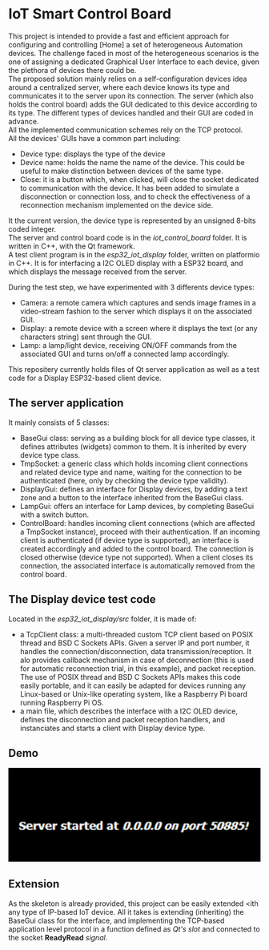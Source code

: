 # IoT Smart Control Board
This project is intended to provide a fast and efficient approach for configuring and controlling [Home] a set of heterogeneous Automation devices. The challenge faced in most of the heterogeneous scenarios is the one of assigning a dedicated Graphical User Interface to each device, given the plethora of devices there could be.  
The proposed solution mainly relies on a self-configuration devices idea around a centralized server, where each device knows its type and communicates it to the server upon its connection. The server (which also holds the control board) adds the GUI dedicated to this device according to its type. The different types of devices handled and their GUI are coded in advance.  
All the implemented communication schemes rely on the TCP protocol.  
All the devices' GUIs have a common part including:
- Device type: displays the type of the device
- Device name: holds the name the name of the device. This could be useful to make distinction between devices of the same type.
- Close: it is a button which, when clicked, will close the socket dedicated to communication with the device. It has been added to simulate a disconnection or connection loss, and to check the effectiveness of a reconnection mechanism implemented on the device side.

It the current version, the device type is represented by an unsigned 8-bits coded integer.  
The server and control board code is in the _iot_control_board_ folder. It is written in C++, with the Qt framework.  
A test client program is in the _esp32_iot_display_ folder, written on platformio in C++. It is for interfacing a I2C OLED display with a ESP32 board, and which displays the message received from the server.  

During the test step, we have experimented with 3 differents device types:
- Camera: a remote camera which captures and sends image frames in a video-stream fashion to the server which displays it on the associated GUI.
- Display: a remote device with a screen where it displays the text (or any characters string) sent through the GUI.
- Lamp: a lamp/light device, receiving ON/OFF commands from the associated GUI and turns on/off a connected lamp accordingly.

This repositery currently holds files of Qt server application as well as a test code for a Display ESP32-based client device.  
## The server application
It mainly consists of 5 classes:
- BaseGui class: serving as a  building block for all device type classes, it defines attributes (widgets) common to them. It is inherited by every device type class.
- TmpSocket: a generic class which holds incoming client connections and related device type and name, waiting for the connection to be authenticated (here, only by checking the device type validity).
- DisplayGui: defines an interface for Display devices, by adding a text zone and a button to the interface inherited from the BaseGui class.
- LampGui: offers an interface for Lamp devices, by completing BaseGui with a switch button.
- ControlBoard: handles incoming client connections (which are affected a TmpSocket instance), proceed with their authentication. If an incoming client is authenticated (if device type is supported), an interface is created accordingly and added to the control board. The connection is closed otherwise (device type not supported).  When a client closes its connection, the associated interface is automatically removed from the control board.

## The Display device test code
Located in the _esp32_iot_display/src_ folder, it is made of:
- a TcpClient class: a multi-threaded custom TCP client based on POSIX thread and BSD C Sockets APIs. Given a server IP and port number, it handles the connection/disconnection, data transmission/reception. It alo provides callback mechanism in case of deconnection (this is used for automatic reconnection trial, in this example), and packet reception. The use of POSIX thread and BSD C Sockets APIs makes this code easily portable, and it can easily be adapted for devices running any Linux-based or Unix-like operating system, like a Raspberry Pi board running Raspberry Pi OS. 
- a main file, which describes the interface with a I2C OLED device, defines the disconnection and packet reception handlers, and instanciates and starts a client with Display device type.

## Demo
![Server started](/img/server_started.png "Server started")

## Extension
As the skeleton is already provided, this project can be easily extended <ith any type of IP-based IoT device. All it takes is extending (inheriting) the BaseGui class for the interface, and implementing the TCP-based application level protocol in a function defined as _Qt's slot_ and connected to the socket __ReadyRead__ _signal_.
